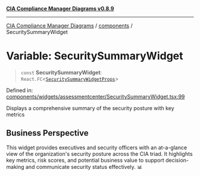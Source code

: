 [**CIA Compliance Manager Diagrams v0.8.9**](../../README.md)

***

[CIA Compliance Manager Diagrams](../../modules.md) / [components](../README.md) / SecuritySummaryWidget

# Variable: SecuritySummaryWidget

> `const` **SecuritySummaryWidget**: `React.FC`\<[`SecuritySummaryWidgetProps`](../widgets/assessmentcenter/SecuritySummaryWidget/interfaces/SecuritySummaryWidgetProps.md)\>

Defined in: [components/widgets/assessmentcenter/SecuritySummaryWidget.tsx:99](https://github.com/Hack23/cia-compliance-manager/blob/e1ae27dd41c4ccea8a13cdec993022242a97dce3/src/components/widgets/assessmentcenter/SecuritySummaryWidget.tsx#L99)

Displays a comprehensive summary of the security posture with key metrics

## Business Perspective

This widget provides executives and security officers with an at-a-glance view
of the organization's security posture across the CIA triad. It highlights key
metrics, risk scores, and potential business value to support decision-making
and communicate security status effectively. 📊
